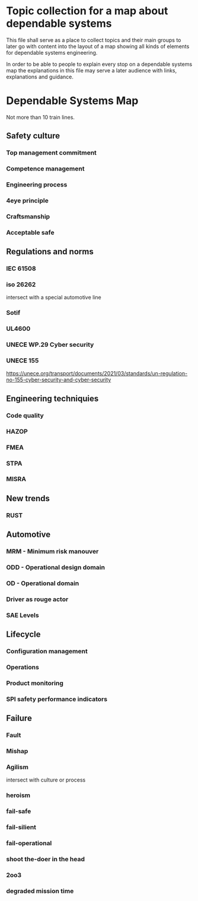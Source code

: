 # Topic collection for a map about dependable systems 

This file shall serve as a place to collect topics and their main groups to later go with content into the layout of a map showing all kinds of elements for dependable systems engineering. 

In order to be able to people to explain every stop on a dependable systems map the explanations in this file may serve a later audience with links, explanations and guidance. 



# Dependable Systems Map 
Not more than 10 train lines. 


## Safety culture 
### Top management commitment 
### Competence management 
### Engineering process
### 4eye principle
### Craftsmanship 
### Acceptable safe


## Regulations and norms 
### IEC 61508
### iso 26262
intersect with a special automotive line 
### Sotif 
### UL4600
### UNECE WP.29 Cyber security 
### UNECE 155
https://unece.org/transport/documents/2021/03/standards/un-regulation-no-155-cyber-security-and-cyber-security


## Engineering techniquies 
### Code quality
### HAZOP 
### FMEA 
### STPA 
### MISRA 


## New trends 
### RUST


## Automotive 
### MRM - Minimum risk manouver 
### ODD - Operational design domain 
### OD - Operational domain 
### Driver as rouge actor
### SAE Levels 

## Lifecycle 
### Configuration management 
### Operations 
### Product monitoring
### SPI safety performance indicators 
### 


## Failure 
### Fault 
### Mishap 
### Agilism
intersect with culture or process 
### heroism 
### fail-safe 
### fail-silient 
### fail-operational 
### shoot the-doer in the head 
### 2oo3 
### degraded mission time 